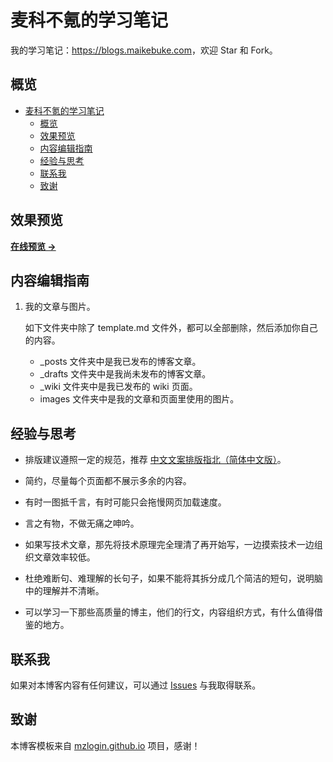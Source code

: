 # 麦科不氪的学习笔记

我的学习笔记：<https://blogs.maikebuke.com>，欢迎 Star 和 Fork。

## 概览

<!-- vim-markdown-toc GFM -->

- [麦科不氪的学习笔记](#麦科不氪的学习笔记)
  - [概览](#概览)
  - [效果预览](#效果预览)
  - [内容编辑指南](#内容编辑指南)
  - [经验与思考](#经验与思考)
  - [联系我](#联系我)
  - [致谢](#致谢)

<!-- vim-markdown-toc -->

## 效果预览

**[在线预览 &rarr;](https://blogs.maikebuke.com)**

## 内容编辑指南

1. 我的文章与图片。

   如下文件夹中除了 template.md 文件外，都可以全部删除，然后添加你自己的内容。

   * \_posts 文件夹中是我已发布的博客文章。
   * \_drafts 文件夹中是我尚未发布的博客文章。
   * \_wiki 文件夹中是我已发布的 wiki 页面。
   * images 文件夹中是我的文章和页面里使用的图片。


## 经验与思考

* 排版建议遵照一定的规范，推荐 [中文文案排版指北（简体中文版）][1]。

* 简约，尽量每个页面都不展示多余的内容。

* 有时一图抵千言，有时可能只会拖慢网页加载速度。

* 言之有物，不做无痛之呻吟。

* 如果写技术文章，那先将技术原理完全理清了再开始写，一边摸索技术一边组织文章效率较低。

* 杜绝难断句、难理解的长句子，如果不能将其拆分成几个简洁的短句，说明脑中的理解并不清晰。

* 可以学习一下那些高质量的博主，他们的行文，内容组织方式，有什么值得借鉴的地方。

## 联系我

如果对本博客内容有任何建议，可以通过 [Issues](https://github.com/tylzh97/rhblog/issues) 与我取得联系。


## 致谢

本博客模板来自 [mzlogin.github.io](https://github.com/mzlogin/mzlogin.github.io) 项目，感谢！

[1]: https://github.com/mzlogin/chinese-copywriting-guidelines
